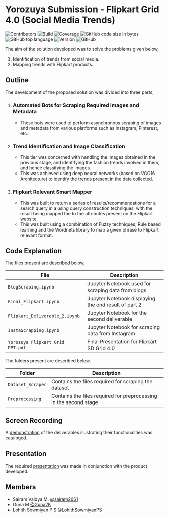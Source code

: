 # Yorozuya Submission - Flipkart Grid 4.0 (Social Media Trends)
![Contributors](https://img.shields.io/badge/contributors-3-green)
![Build](https://img.shields.io/badge/build-passing-brightgreen)
![Coverage](https://img.shields.io/badge/code--coverage-100%25-brightgreen)
![GitHub code size in bytes](https://img.shields.io/github/languages/code-size/sairam2661/Flipkart-grid-4.0)
![GitHub top language](https://img.shields.io/github/languages/top/sairam2661/Flipkart-grid-4.0)
![Version](https://img.shields.io/badge/version-v1.0-informational)
![GitHub](https://img.shields.io/github/license/sairam2661/Flipkart-grid-4.0)
<br/>

The aim of the solution developed was to solve the problems given below,

1. Identification of trends from social media.
2. Mapping trends with Flipkart products.

## Outline
The development of the proposed solution was divided into three parts,

1. ### Automated Bots for Scraping Required Images and Metadata
     - These bots were used to perform asynchronous scraping of images and metadata from various platforms such as Instagram, Pinterest, etc.
     
2. ### Trend Identification and Image Classification
     - This tier was concerned with handling the images obtained in the previous stage, and identifying the fashion trends involved in them, and hence classifying the images.
     - This was achieved using deep neural networks (based on VGG16 Architecture) to identify the trends present in the data collected.

3. ### Flipkart Relevant Smart Mapper
     - This was built to return a series of results/recommendations for a search query in a using query construction techniques, with the result being mapped the to the attributes present on the Flipkart website. 
     - This was built using a combination of Fuzzy techniques, Rule based learning and the Wordnets library to map a given phrase to Flipkart relevant format.

## Code Explanation

The files present are described below,

| File | Description |
| --- | --- |
| `BlogScraping.ipynb` | Jupyter Notebook used for scraping data from blogs |
| `Final_Flipkart.ipynb` | Jupyter Notebook displaying the end result of part 2 |
| `Flipkart_Deliverable_2.ipynb` | Jupyter Notebook for the second deliverable |
| `InstaScrapping.ipynb` | Jupyter Notebook for scraping data from Instagram |
| `Yorozuya Flipkart Grid PPT.pdf` | Final Presentation for Flipkart SD Grid 4.0 |

The folders present are described below,

| Folder | Description |
| --- | --- |
| `Dataset_Scraper` | Contains the files required for scraping the dataset |
| `Preprocessing` | Contains the files required for preprocessing in the second stage |

## Screen Recording

A [demonstration](https://drive.google.com/file/d/1cKAmJP6zvsUwpO4c6p1btQcW2rk2Ia4V/view?usp=sharing) of the deliverables illustrating their functionalities was cataloged.  

## Presentation

The required [presentation](https://drive.google.com/file/d/13_X8sXRJevog18nj_edrX5-BJ853lpur/view?usp=sharing) was made in conjunction with the product developed.

## Members

- Sairam Vaidya M. [@sairam2661](https://github.com/sairam2661)
- Guna M [@Guna2K](https://github.com/Guna2K)
- Lohith Sowmiyan P S [@LohithSowmiyanPS](https://github.com/LohithSowmiyanPS)
